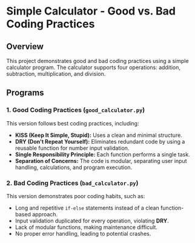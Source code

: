 # Simple Calculator - Good vs. Bad Coding Practices

## Overview
This project demonstrates good and bad coding practices using a simple calculator program. The calculator supports four operations: addition, subtraction, multiplication, and division.

## Programs

### 1. **Good Coding Practices (`good_calculator.py`)**
This version follows best coding practices, including:
- **KISS (Keep It Simple, Stupid):** Uses a clean and minimal structure.
- **DRY (Don't Repeat Yourself):** Eliminates redundant code by using a reusable function for number input validation.
- **Single Responsibility Principle:** Each function performs a single task.
- **Separation of Concerns:** The code is modular, separating user input handling, calculations, and program execution.

### 2. **Bad Coding Practices (`bad_calculator.py`)**
This version demonstrates poor coding habits, such as:
- Long and repetitive `if-else` statements instead of a clean function-based approach.
- Input validation duplicated for every operation, violating **DRY**.
- Lack of modular functions, making maintenance difficult.
- No proper error handling, leading to potential crashes.
